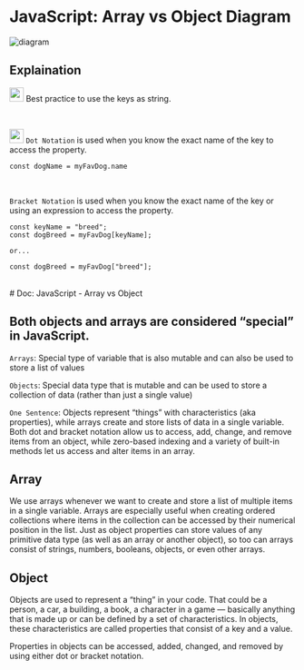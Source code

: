 # JavaScript: Array vs Object Diagram

![diagram](https://jsohndata.s3.amazonaws.com/images/github-gist/array-compared-to-object-diagram.webp)

## Explaination
<img src="https://jsohndata.s3.amazonaws.com/images/github-gist/legend-letter-a.webp" width="25" /> Best practice to use the keys as string.

<br>

<img src="https://jsohndata.s3.amazonaws.com/images/github-gist/legend-letter-b.webp" width="25" />  `Dot Notation` is used when you know the exact name of the key to access the property.

```
const dogName = myFavDog.name
```

<br>

`Bracket Notation` is used when you know the exact name of the key or using an expression to access the property.

```
const keyName = "breed";
const dogBreed = myFavDog[keyName];

or...

const dogBreed = myFavDog["breed"];
```

<br>
# Doc: JavaScript - Array vs Object

## Both objects and arrays are considered “special” in JavaScript. 

`Arrays`: Special type of variable that is also mutable and can also be used to store a list of values

`Objects`: Special data type that is mutable and can be used to store a collection of data (rather than just a single value)

`One Sentence`: Objects represent “things” with characteristics (aka properties), while arrays create and store lists of data in a single variable. Both dot and bracket notation allow us to access, add, change, and remove items from an object, while zero-based indexing and a variety of built-in methods let us access and alter items in an array.

## Array
We use arrays whenever we want to create and store a list of multiple items in a single variable. Arrays are especially useful when creating ordered collections where items in the collection can be accessed by their numerical position in the list. Just as object properties can store values of any primitive data type (as well as an array or another object), so too can arrays consist of strings, numbers, booleans, objects, or even other arrays.

## Object
Objects are used to represent a “thing” in your code. That could be a person, a car, a building, a book, a character in a game — basically anything that is made up or can be defined by a set of characteristics. In objects, these characteristics are called properties that consist of a key and a value.

Properties in objects can be accessed, added, changed, and removed by using either dot or bracket notation.





